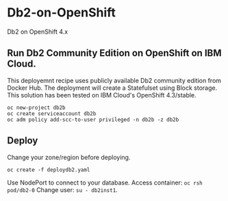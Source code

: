 # Db2-on-OpenShift
Db2 on OpenShift 4.x

## Run Db2 Community Edition on OpenShift on IBM Cloud.

This deployemnt recipe uses publicly available Db2 community edition from Docker Hub. The deployment will create a Statefulset using Block storage. This solution has been tested on IBM Cloud's OpenShift 4.3/stable. 

```
oc new-project db2b
oc create serviceaccount db2b
oc adm policy add-scc-to-user privileged -n db2b -z db2b
```

## Deploy
Change your zone/region before deploying. 
```
oc create -f deploydb2.yaml
```
Use NodePort to connect to your database. Access container: `oc rsh pod/db2-0` Change user: `su - db2inst1`. 
